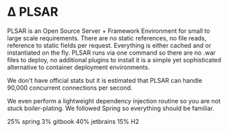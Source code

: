 # ∆ PLSAR

PLSAR is an Open Source Server + Framework Environment 
for small to large scale requirements. There are no static 
references, no file reads, reference to static fields per request. 
Everything is either cached and or instantiated on the fly. 
PLSAR runs via one command so there are no .war files to deploy, 
no additional plugins to install it is a simple yet sophisticated 
alternative to container deployment environments.

We don't have official stats but it is estimated that PLSAR 
can handle 90,000 concurrent connections per second.

We even perform a lightweight dependency injection routine so you are not 
stuck boiler-plating. 
We followed Spring so everything should be familiar.


25% spring 3% gitbook 40% jetbrains 15% H2